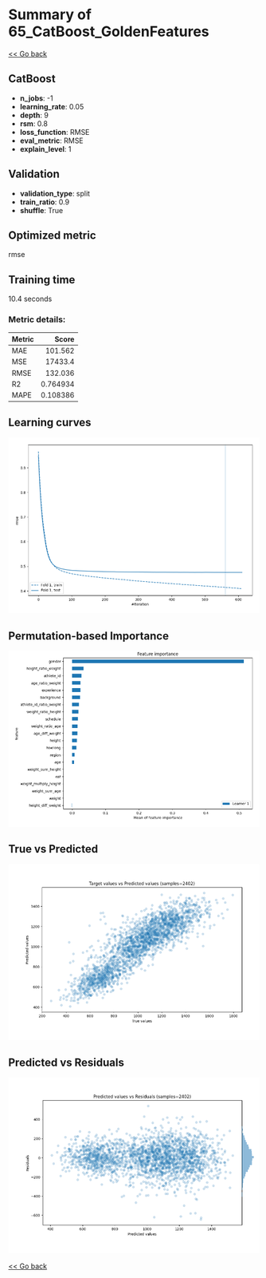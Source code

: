 # Summary of 65_CatBoost_GoldenFeatures

[<< Go back](../README.md)


## CatBoost
- **n_jobs**: -1
- **learning_rate**: 0.05
- **depth**: 9
- **rsm**: 0.8
- **loss_function**: RMSE
- **eval_metric**: RMSE
- **explain_level**: 1

## Validation
 - **validation_type**: split
 - **train_ratio**: 0.9
 - **shuffle**: True

## Optimized metric
rmse

## Training time

10.4 seconds

### Metric details:
| Metric   |        Score |
|:---------|-------------:|
| MAE      |   101.562    |
| MSE      | 17433.4      |
| RMSE     |   132.036    |
| R2       |     0.764934 |
| MAPE     |     0.108386 |



## Learning curves
![Learning curves](learning_curves.png)

## Permutation-based Importance
![Permutation-based Importance](permutation_importance.png)
## True vs Predicted

![True vs Predicted](true_vs_predicted.png)


## Predicted vs Residuals

![Predicted vs Residuals](predicted_vs_residuals.png)



[<< Go back](../README.md)
